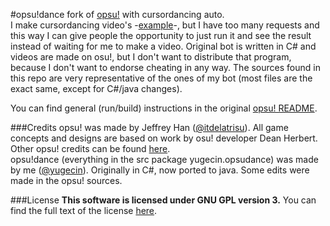 #opsu!dance
fork of [opsu!](https://github.com/itdelatrisu/opsu) with cursordancing auto.  
I make cursordancing video's -[example](https://www.youtube.com/watch?v=1oFH58X_lTY)-, but I have too many requests and this way I can give people the opportunity to just run it and see the result instead of waiting for me to make a video. Original bot is written in C# and videos are made on osu!, but I don't want to distribute that program, because I don't want to endorse cheating in any way. The sources found in this repo are very representative of the ones of my bot (most files are the exact same, except for C#/java changes).  
  
You can find general (run/build) instructions in the original [opsu! README](README-OPSU.md).  

###Credits
opsu! was made by Jeffrey Han ([@itdelatrisu](https://github.com/itdelatrisu)). All game concepts and designs are based on work by osu! developer Dean Herbert. Other opsu! credits can be found [here](CREDITS.md).  
opsu!dance (everything in the src package yugecin.opsudance) was made by me ([@yugecin](https://github.com/yugecin)). Originally in C#, now ported to java. Some edits were made in the opsu! sources.  

###License
**This software is licensed under GNU GPL version 3.**
You can find the full text of the license [here](LICENSE).
